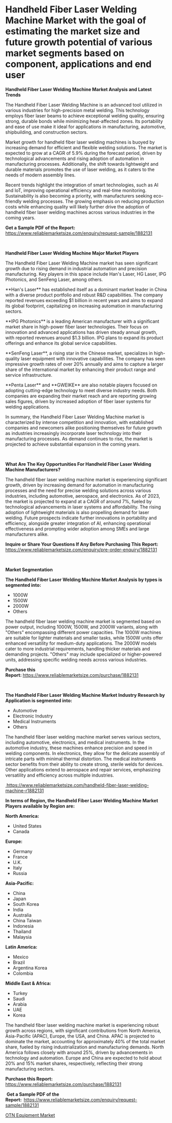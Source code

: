 <p><h1>Handheld Fiber Laser Welding Machine Market with the goal of estimating the market size and future growth potential of various market segments based on component, applications and end user</h1></p><p><strong>Handheld Fiber Laser Welding Machine Market Analysis and Latest Trends</strong></p>
<p><p>The Handheld Fiber Laser Welding Machine is an advanced tool utilized in various industries for high-precision metal welding. This technology employs fiber laser beams to achieve exceptional welding quality, ensuring strong, durable bonds while minimizing heat-affected zones. Its portability and ease of use make it ideal for applications in manufacturing, automotive, shipbuilding, and construction sectors.</p><p>Market growth for handheld fiber laser welding machines is buoyed by increasing demand for efficient and flexible welding solutions. The market is expected to grow at a CAGR of 5.9% during the forecast period, driven by technological advancements and rising adoption of automation in manufacturing processes. Additionally, the shift towards lightweight and durable materials promotes the use of laser welding, as it caters to the needs of modern assembly lines.</p><p>Recent trends highlight the integration of smart technologies, such as AI and IoT, improving operational efficiency and real-time monitoring. Sustainability is also becoming a priority, with manufacturers seeking eco-friendly welding processes. The growing emphasis on reducing production costs while enhancing quality will likely further drive the adoption of handheld fiber laser welding machines across various industries in the coming years.</p></p>
<p><strong>Get a Sample PDF of the Report:&nbsp;</strong> <a href="https://www.reliablemarketsize.com/enquiry/request-sample/1882131?utm_campaign=2413&utm_medium=2&utm_source=Github&utm_content=ia&utm_term=10042025&utm_id=handheld-fiber-laser-welding-machine">https://www.reliablemarketsize.com/enquiry/request-sample/1882131</a></p>
<p>&nbsp;</p>
<p><strong>Handheld Fiber Laser Welding Machine Major Market Players</strong></p>
<p><p>The Handheld Fiber Laser Welding Machine market has seen significant growth due to rising demand in industrial automation and precision manufacturing. Key players in this space include Han's Laser, HG Laser, IPG Photonics, and SenFeng Laser, among others.</p><p>**Han's Laser** has established itself as a dominant market leader in China with a diverse product portfolio and robust R&D capabilities. The company reported revenues exceeding $1 billion in recent years and aims to expand its global footprint, capitalizing on increasing automation in manufacturing sectors.</p><p>**IPG Photonics** is a leading American manufacturer with a significant market share in high-power fiber laser technologies. Their focus on innovation and advanced applications has driven steady annual growth, with reported revenues around $1.3 billion. IPG plans to expand its product offerings and enhance its global service capabilities.</p><p>**SenFeng Laser**, a rising star in the Chinese market, specializes in high-quality laser equipment with innovative capabilities. The company has seen impressive growth rates of over 20% annually and aims to capture a larger share of the international market by enhancing their product range and service infrastructure.</p><p>**Penta Laser** and **GWEIKE** are also notable players focused on adopting cutting-edge technology to meet diverse industry needs. Both companies are expanding their market reach and are reporting growing sales figures, driven by increased adoption of fiber laser systems for welding applications.</p><p>In summary, the Handheld Fiber Laser Welding Machine market is characterized by intense competition and innovation, with established companies and newcomers alike positioning themselves for future growth as industries increasingly incorporate laser technology into their manufacturing processes. As demand continues to rise, the market is projected to achieve substantial expansion in the coming years.</p></p>
<p>&nbsp;</p>
<p><strong>What Are The Key Opportunities For Handheld Fiber Laser Welding Machine Manufacturers?</strong></p>
<p><p>The handheld fiber laser welding machine market is experiencing significant growth, driven by increasing demand for automation in manufacturing processes and the need for precise welding solutions across various industries, including automotive, aerospace, and electronics. As of 2023, the market is projected to expand at a CAGR of around 7%, fueled by technological advancements in laser systems and affordability. The rising adoption of lightweight materials is also propelling demand for laser welding. Future prospects indicate further innovations in portability and efficiency, alongside greater integration of AI, enhancing operational effectiveness and prompting wider adoption among SMEs and large manufacturers alike.</p></p>
<p><strong>Inquire or Share Your Questions If Any Before Purchasing This Report:</strong> <a href="https://www.reliablemarketsize.com/enquiry/pre-order-enquiry/1882131?utm_campaign=2413&utm_medium=2&utm_source=Github&utm_content=ia&utm_term=10042025&utm_id=handheld-fiber-laser-welding-machine">https://www.reliablemarketsize.com/enquiry/pre-order-enquiry/1882131</a></p>
<p>&nbsp;</p>
<p><strong>Market Segmentation</strong></p>
<p><strong>The Handheld Fiber Laser Welding Machine Market Analysis by types is segmented into:</strong></p>
<p><ul><li>1000W</li><li>1500W</li><li>2000W</li><li>Others</li></ul></p>
<p><p>The handheld fiber laser welding machine market is segmented based on power output, including 1000W, 1500W, and 2000W variants, along with "Others" encompassing different power capacities. The 1000W machines are suitable for lighter materials and smaller tasks, while 1500W units offer enhanced versatility for medium-duty applications. The 2000W models cater to more industrial requirements, handling thicker materials and demanding projects. "Others" may include specialized or higher-powered units, addressing specific welding needs across various industries.</p></p>
<p><strong>Purchase this Report:&nbsp;</strong><a href="https://www.reliablemarketsize.com/purchase/1882131?utm_campaign=2413&utm_medium=2&utm_source=Github&utm_content=ia&utm_term=10042025&utm_id=handheld-fiber-laser-welding-machine">https://www.reliablemarketsize.com/purchase/1882131</a></p>
<p>&nbsp;</p>
<p><strong>The Handheld Fiber Laser Welding Machine Market Industry Research by Application is segmented into:</strong></p>
<p><ul><li>Automotive</li><li>Electronic Industry</li><li>Medical Instruments</li><li>Others</li></ul></p>
<p><p>The handheld fiber laser welding machine market serves various sectors, including automotive, electronics, and medical instruments. In the automotive industry, these machines enhance precision and speed in welding components. In electronics, they allow for the delicate assembly of intricate parts with minimal thermal distortion. The medical instruments sector benefits from their ability to create strong, sterile welds for devices. Other applications extend to aerospace and repair services, emphasizing versatility and efficiency across multiple industries.</p></p>
<p><a href="https://www.reliablemarketsize.com/handheld-fiber-laser-welding-machine-r1882131?utm_campaign=2413&utm_medium=2&utm_source=Github&utm_content=ia&utm_term=10042025&utm_id=handheld-fiber-laser-welding-machine">&nbsp;https://www.reliablemarketsize.com/handheld-fiber-laser-welding-machine-r1882131</a></p>
<p><strong>In terms of Region, the Handheld Fiber Laser Welding Machine Market Players available by Region are:</strong></p>
<p>
    <p> <strong> North America: </strong>
        <ul>
            <li>United States</li>
            <li>Canada</li>
        </ul>
        </p> 
    <p> <strong> Europe: </strong>
        <ul>
            <li>Germany</li>
            <li>France</li>
            <li>U.K.</li>
            <li>Italy</li>
            <li>Russia</li>
        </ul>
        </p> 
    <p> <strong> Asia-Pacific: </strong>
        <ul>
            <li>China</li>
            <li>Japan</li>
            <li>South Korea</li>
            <li>India</li>
            <li>Australia</li>
            <li>China Taiwan</li>
            <li>Indonesia</li>
            <li>Thailand</li>
            <li>Malaysia</li>
        </ul>
        </p> 
    <p> <strong> Latin America: </strong>
        <ul>
            <li>Mexico</li>
            <li>Brazil</li>
            <li>Argentina Korea</li>
            <li>Colombia</li>
        </ul>
        </p> 
    <p> <strong> Middle East & Africa: </strong>
        <ul>
            <li>Turkey</li>
            <li>Saudi</li>
            <li>Arabia</li>
            <li>UAE</li>
            <li>Korea</li>
        </ul>
    </p>
    </p>
<p><p>The handheld fiber laser welding machine market is experiencing robust growth across regions, with significant contributions from North America, Asia-Pacific (APAC), Europe, the USA, and China. APAC is projected to dominate the market, accounting for approximately 40% of the total market share, fueled by rising industrialization and manufacturing demands. North America follows closely with around 25%, driven by advancements in technology and automation. Europe and China are expected to hold about 20% and 15% market shares, respectively, reflecting their strong manufacturing sectors.</p></p>
<p><strong>Purchase this Report: </strong><a href="https://www.reliablemarketsize.com/purchase/1882131?utm_campaign=2413&utm_medium=2&utm_source=Github&utm_content=ia&utm_term=10042025&utm_id=handheld-fiber-laser-welding-machine">https://www.reliablemarketsize.com/purchase/1882131</a></p>
<p>&nbsp;<strong>Get a Sample PDF of the Report:&nbsp;&nbsp;</strong><a href="https://www.reliablemarketsize.com/enquiry/request-sample/1882131?utm_campaign=2413&utm_medium=2&utm_source=Github&utm_content=ia&utm_term=10042025&utm_id=handheld-fiber-laser-welding-machine">https://www.reliablemarketsize.com/enquiry/request-sample/1882131</a></p>
<p><strong></strong></p>
<p><p><a href="https://github.com/kanetaerkid/Market-Research-Report-List-1/blob/main/otn-equipment-market.md?utm_campaign=2413&utm_medium=2&utm_source=Github&utm_content=ia&utm_term=10042025&utm_id=handheld-fiber-laser-welding-machine">OTN Equipment Market</a></p></p>